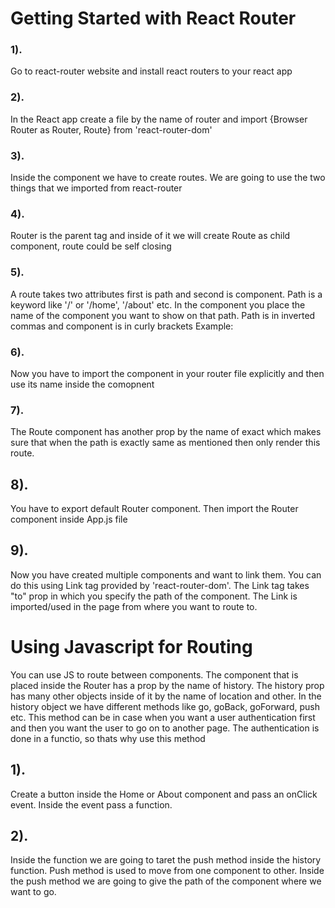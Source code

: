 # Getting Started with React Router

### 1).
Go to react-router website and install react routers to your react app

### 2).
In the React app create a file by the name of router and import {Browser Router as Router, Route} from 'react-router-dom'

### 3).
Inside the component we have to create routes. We are going to use the two things that we imported from react-router

### 4).
Router is the parent tag and inside of it we will create Route as child component, route could be self closing

### 5). 
A route takes two attributes first is path and second is component. Path is a keyword like '/' or '/home', '/about' etc. In the component you place the name of the component you want to show on that path. Path is in inverted commas and component is in curly brackets Example:
<!-- <Router>
	<Route path="/" component={Home} />

<Router/> -->

### 6). 
Now you have to import the component in your router file explicitly and then use its name inside the comopnent 

### 7). 
The Route component has another prop by the name of exact which makes sure that when the path is exactly same as mentioned then only render this route. 

## 8). 
You have to export default Router component. Then import the Router component inside App.js file

## 9).
Now you have created multiple components and want to link them. You can do this using Link tag provided by 'react-router-dom'. The Link tag takes "to" prop in which you specify the path of the component. The Link is imported/used in the page from where you want to route to.
<!-- <Link to="/about"/> -->

# Using Javascript for Routing
You can use JS to route between components. The component that is placed inside the Router has a prop by the name of history. The history prop has many other objects inside of it by the name of location and other. In the history object we have different methods like go, goBack, goForward, push etc. 
This method can be in case when you want a user authentication first and then you want the user to go on to another page. The authentication is done in a functio, so thats why use this method

## 1). 
Create a button inside the Home or About component and pass an onClick event. Inside the event pass a function.

## 2). 
Inside the function we are going to taret the push method inside the history function. Push method is used to move from one component to other. Inside the push method we are going to give the path of the component where we want to go.
